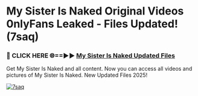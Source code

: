 # My Sister Is Naked Original Videos 0nlyFans Leaked - Files Updated! (7saq)

<h3>🔴 CLICK HERE 🌐==►► <a href="https://tinyurl.com/yckcrads" rel="nofollow">My Sister Is Naked Updated Files</a></h3>

Get My Sister Is Naked and all content. Now you can access all videos and pictures of My Sister Is Naked. New Updated Files 2025!

[![7saq](https://i.imgur.com/hpKpOFt.gif)](https://tinyurl.com/yckcrads)
